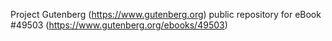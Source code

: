 Project Gutenberg (https://www.gutenberg.org) public repository for eBook #49503 (https://www.gutenberg.org/ebooks/49503)
